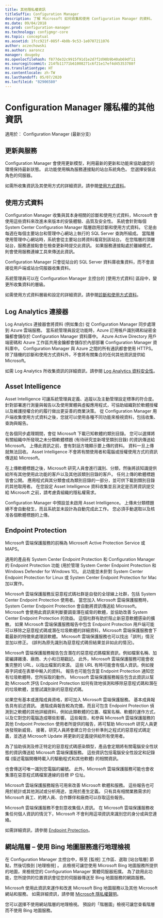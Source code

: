 ```yaml
---
title: 其他隱私權資訊
titleSuffix: Configuration Manager
description: 了解 Microsoft 如何收集和使用 Configuration Manager 的資料。
ms.date: 09/04/2018
ms.prod: configuration-manager
ms.technology: configmgr-core
ms.topic: conceptual
ms.assetid: 1fcc921f-085f-4b0b-9c53-1e0707211076
author: aczechowski
ms.author: aaroncz
manager: dougeby
ms.openlocfilehash: f877de32c9915f91d1e2d7f2d90b9b40ab69df11
ms.sourcegitcommit: 214fb11771b61008271c6f21e17ef4d45353788f
ms.translationtype: HT
ms.contentlocale: zh-TW
ms.lasthandoff: 05/07/2020
ms.locfileid: "82906580"
---
```

# <a name="additional-information-about-privacy-for-configuration-manager"></a>Configuration Manager 隱私權的其他資訊

適用於：  Configuration Manager (最新分支)


## <a name="updates-and-servicing"></a>更新與服務

Configuration Manager 會使用更新模型，利用最新的更新和功能來協助讓您的環境保持最新狀態。 此功能使用稱為服務連接點的站台系統角色。 您選擇安裝此角色的伺服器。 

如需所收集資訊及其使用方式的詳細資訊，請參閱[使用方式資料](#usage-data)。



## <a name="usage-data"></a>使用方式資料

Configuration Manager 收集與其本身相關的診斷和使用方式資料，Microsoft 會使用這些資料來改進未來版本的安裝體驗、品質及安全性。
系統會針對每個 System Center Configuration Manager 階層啟用診斷和使用方式資料。 它是由每週在每個主要站台和管理中心網站上執行的 SQL Server 查詢所組成。 當階層使用管理中心網站時，系統會從主要站台將資料複寫到該站台。 在您階層的頂層站台，服務連接點會在檢查更新時提交此資訊。 如果服務連接點處於離線模式，則會使用服務連線工具來傳送此資訊。

Configuration Manager 只會從站台的 SQL Server 資料庫收集資料，而不會直接從用戶端或站台伺服器收集資料。

系統管理員可以在 Configuration Manager 主控台的 [使用方式資料]  區段中，變更所收集資料的層級。

如需使用方式資料層級和設定的詳細資訊，請參閱[診斷和使用方式資料](../diagnostics/diagnostics-and-usage-data.md)。



## <a name="log-analytics-connector"></a>Log Analytics 連接器

Log Analytics 連接器會將資料 (例如集合) 從 Configuration Manager 同步處理到 Azure 雲端服務。 當系統管理員設定功能時，Azure 訂用帳戶識別碼和祕密金鑰都會儲存於 Configuration Manager 資料庫中。 Azure Active Directory 用戶端密碼和 Azure 工作區共用金鑰都會儲存於內部部署 Configuration Manager 資料庫中。 Configuration Manager 與 Azure 之間的所有通訊都會使用 HTTPS。 除了隨機的診斷和使用方式資料外，不會將有關集合的任何其他資訊提供給 Microsoft。 

如需 Log Analytics 所收集資訊的詳細資訊，請參閱 [Log Analytics 資料安全性](https://docs.microsoft.com/azure/log-analytics/log-analytics-data-security)。



## <a name="asset-intelligence"></a>Asset Intelligence

Asset Intelligence 可讓系統管理員定義、追蹤以及主動管理設定標準的符合度。 針對部署進行測量與報告以及使用實體與虛擬應用程式，可協助組織對於軟體授權以及維護授權合約的履行做出更妥善的商業決策。 從 Configuration Manager 用戶端收集使用方式資料之後，您就可以使用各種不同功能來檢視資料，包括收集、查詢與報告。

在各個同步處理期間，會從 Microsoft 下載已知軟體的類別目錄。 您可以選擇將有關組織中所發現之未分類軟體標題 (有待研究並新增至類別目錄) 的資訊傳送給 Microsoft。 上傳此資訊之前，會有對話方塊顯示要上傳的資料。 資料一旦上傳就無法回收。 Asset Intelligence 不會將有關使用者和電腦或授權使用方式的資訊傳送給 Microsoft。

在上傳軟體標題之後，Microsoft 研究人員會進行識別、分類，然後將該知識提供給所有其他使用此功能的客戶以及其他該類別目錄的客戶。 任何上傳的軟體標題皆會公開。 應用程式與其分類會成為類別目錄的一部分，並可供下載到類別目錄的其他取用者。 在您設定 Asset Intelligence 資料收集並且決定是否將資訊提交給 Microsoft 之前，請考慮貴組織的隱私權需求。

Configuration Manager 中預設並未啟用 Asset Intelligence。 上傳未分類標題絕不會自動發生，而且系統並未設計為自動完成此工作。 您必須手動選取以及核准各個軟體標題的上傳。



## <a name="endpoint-protection"></a>Endpoint Protection

Microsoft 雲端保護服務的前稱為 Microsoft Active Protection Service 或 MAPS。

適用的產品有 System Center Endpoint Protection 和 Configuration Manager 的 Endpoint Protection 功能 (用於管理 System Center Endpoint Protection 和 Windows Defender for Windows 10)。 此功能並未針對 System Center Endpoint Protection for Linux 或 System Center Endpoint Protection for Mac 加以實作。

Microsoft 雲端保護服務反惡意程式碼社群是自發的全球線上社群，包括 System Center Endpoint Protection 使用者。 當您加入 Microsoft 雲端保護服務時，System Center Endpoint Protection 會自動將資訊傳送給 Microsoft。 Microsoft 會使用此資訊來判斷要調查潛在威脅的軟體，並協助改善 System Center Endpoint Protection 的效益。 這個社群有助於阻止新惡意軟體感染的擴散。 如果 Microsoft 雲端保護服務報告中包含 Endpoint Protection 用戶端可能可以移除之惡意程式碼或潛在垃圾軟體的詳細資料，Microsoft 雲端保護服務會下載最新的特徵來處理該軟體。 Microsoft 雲端保護服務也可以找出「誤判」情況並加以修正。 (誤判為原先識別為惡意程式碼但結果並非如此的情況)。 

Microsoft 雲端保護服務報告包含潛在的惡意程式碼檔案資訊，例如檔案名稱、加密編譯雜湊、廠商、大小和日期戳記。 此外，Microsoft 雲端保護服務可能會收集完整的 URL，以指出檔案的來源。 這些 URL 有時可能會有個人資訊，例如搜尋字詞或在表單中輸入的資料。 報告也可能包含當 Endpoint Protection 通知您有垃圾軟體時，您所採取的動作。 Microsoft 雲端保護服務報告包含此資訊以幫助 Microsoft 評估 Endpoint Protection 如何有效地偵測和移除惡意程式碼和潛在的垃圾軟體，並嘗試識別新的惡意程式碼。

如果您有基本或進階成員資格，即可加入 Microsoft 雲端保護服務。 基本成員報告具有前述資訊。 進階成員報告較為完備，而且可包含 Endpoint Protection 偵測到之軟體的其他詳細資料，例如此類軟體的位置、檔案名稱、軟體的運作方式，以及它對您的電腦造成哪些影響。 這些報告，和參與 Microsoft 雲端保護服務的其他 Endpoint Protection 使用者所提供的報告，將可幫助 Microsoft 研究人員更快發現新威脅。 接著，研究人員將會建立符合分析準則之程式的惡意程式碼定義，並透過 Microsoft Update 將更新的定義提供給所有使用者。

為了協助偵測及修正特定的惡意程式碼感染類型，產品會定期將有關電腦安全性狀態的資訊傳送給 Microsoft 雲端保護服務。 這些資訊包括電腦安全性設定和記錄檔 (描述電腦開機時載入的驅動程式和其他軟體) 的相關資訊。

也會傳送可唯一識別您電腦的編號。 此外，Microsoft 雲端保護服務可能也會收集潛在惡意程式碼檔案連線的目標 IP 位址。

Microsoft 雲端保護服務報告可用來改善 Microsoft 軟體和服務。 這些報告也可用於統計或其他測試或分析用途，並用於產生定義。 只有具有相關業務需求的 Microsoft 員工、約聘人員、合作夥伴和廠商可以存取這些報告。

Microsoft 雲端保護服務不會刻意收集個人資訊。 在 Microsoft 雲端保護服務收集任何個人資訊的情況下，Microsoft 不會利用這項資訊來識別您的身分或與您連絡。

如需詳細資訊，請參閱 [Endpoint Protection](../../../protect/deploy-use/endpoint-protection.md)。



## <a name="site-hierarchy--geographical-view-with-bing-maps"></a>網站階層 – 使用 Bing 地圖服務進行地理檢視

在 Configuration Manager 主控台中，移至 [監視]  工作區、選取 [站台階層]  節點，然後切換到 [地理檢視]  。 此檢視可讓您使用 Microsoft Bing 地圖服務所提供的地圖，來檢視您的 Configuration Manager 實體伺服器拓撲。 為了啟用此功能，您所提供的位置資訊會從您的伺服器傳送至 Bing 地圖服務的網路服務。

Microsoft 使用此資訊來運作和改進 Microsoft Bing 地圖服務以及其他 Microsoft 網站和服務。 如需詳細資訊，請參閱 [Microsoft 隱私權聲明](https://privacy.microsoft.com/privacystatement)。

您可以選擇不使用網站階層的地理檢視。 預設的「階層圖」檢視可讓您查看階層而不使用 Bing 地圖服務。
